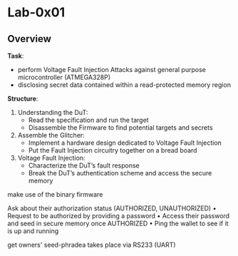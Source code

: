 # Lab-0x01
## Overview
<b>Task</b>: 
* perform Voltage Fault Injection Attacks against general purpose microcontroller (ATMEGA328P)
* disclosing secret data contained within a read-protected memory region

<b>Structure</b>:
1. Understanding the DuT:
    * Read the specification and run the target
    * Disassemble the Firmware to find potential targets and secrets
2. Assemble the Glitcher:
    * Implement a hardware design dedicated to Voltage Fault Injection
    * Put the Fault Injection circuitry together on a bread board
3. Voltage Fault Injection:
   * Characterize the DuT’s fault response
   * Break the DuT’s authentication scheme and access the secure 
memory

make use of the binary firmware

Ask about their authorization status (AUTHORIZED, UNAUTHORIZED)
• Request to be authorized by providing a password
• Access their password and seed in secure memory once AUTHORIZED
• Ping the wallet to see if it is up and running

get owners' seed-phradea
takes place via 
RS233 (UART) 